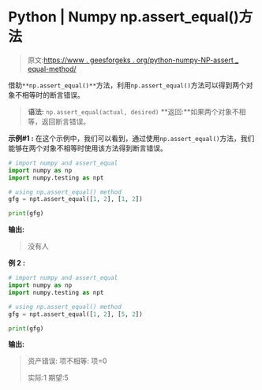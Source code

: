 # Python | Numpy np.assert_equal()方法

> 原文:[https://www . geesforgeks . org/python-numpy-NP-assert _ equal-method/](https://www.geeksforgeeks.org/python-numpy-np-assert_equal-method/)

借助`**np.assert_equal()**`方法，利用`np.assert_equal()`方法可以得到两个对象不相等时的断言错误。

> **语法:** `np.assert_equal(actual, desired)`
> **返回:**如果两个对象不相等，返回断言错误。

**示例#1 :**
在这个示例中，我们可以看到，通过使用`np.assert_equal()`方法，我们能够在两个对象不相等时使用该方法得到断言错误。

```py
# import numpy and assert_equal
import numpy as np
import numpy.testing as npt

# using np.assert_equal() method
gfg = npt.assert_equal([1, 2], [1, 2])

print(gfg)
```

**输出:**

> 没有人

**例 2 :**

```py
# import numpy and assert_equal
import numpy as np
import numpy.testing as npt

# using np.assert_equal() method
gfg = npt.assert_equal([1, 2], [5, 2])

print(gfg)
```

**输出:**

> 资产错误:
> 项不相等:
> 项=0
> 
> 实际:1
> 期望:5